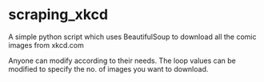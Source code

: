# scraping_xkcd
A simple python script which uses BeautifulSoup to download all the comic images from xkcd.com

Anyone can modify according to their needs.
The loop values can be modified to specify the no. of images you want to download.
